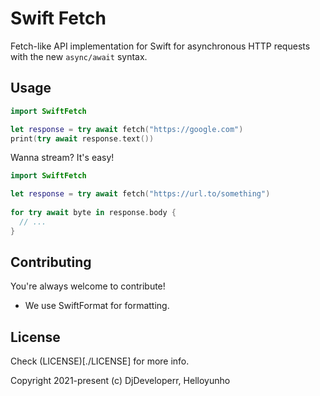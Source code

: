 # Swift Fetch

Fetch-like API implementation for Swift for asynchronous HTTP requests with the new `async/await` syntax.

## Usage

```swift
import SwiftFetch

let response = try await fetch("https://google.com")
print(try await response.text())
```

Wanna stream? It's easy!

```swift
import SwiftFetch

let response = try await fetch("https://url.to/something")
    
for try await byte in response.body {
  // ...
}
```

## Contributing

You're always welcome to contribute! 

- We use SwiftFormat for formatting.

## License

Check (LICENSE)[./LICENSE] for more info.

Copyright 2021-present (c) DjDeveloperr, Helloyunho

